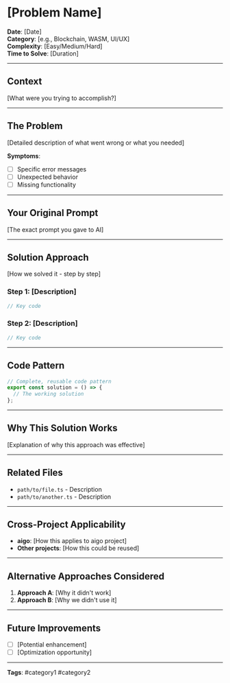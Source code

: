 # [Problem Name]

**Date**: [Date]  
**Category**: [e.g., Blockchain, WASM, UI/UX]  
**Complexity**: [Easy/Medium/Hard]  
**Time to Solve**: [Duration]

---

## Context

[What were you trying to accomplish?]

---

## The Problem

[Detailed description of what went wrong or what you needed]

**Symptoms**:
- [ ] Specific error messages
- [ ] Unexpected behavior
- [ ] Missing functionality

---

## Your Original Prompt

[The exact prompt you gave to AI]

---

## Solution Approach

[How we solved it - step by step]

### Step 1: [Description]
```typescript
// Key code
```

### Step 2: [Description]
```typescript
// Key code
```

---

## Code Pattern

```typescript
// Complete, reusable code pattern
export const solution = () => {
  // The working solution
};
```

---

## Why This Solution Works

[Explanation of why this approach was effective]

---

## Related Files

- `path/to/file.ts` - Description
- `path/to/another.ts` - Description

---

## Cross-Project Applicability

- **aigo**: [How this applies to aigo project]
- **Other projects**: [How this could be reused]

---

## Alternative Approaches Considered

1. **Approach A**: [Why it didn't work]
2. **Approach B**: [Why we didn't use it]

---

## Future Improvements

- [ ] [Potential enhancement]
- [ ] [Optimization opportunity]

---

**Tags**: #category1 #category2
